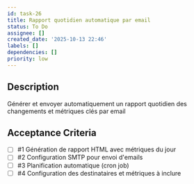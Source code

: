 ```yaml
---
id: task-26
title: Rapport quotidien automatique par email
status: To Do
assignee: []
created_date: '2025-10-13 22:46'
labels: []
dependencies: []
priority: low
---
```


## Description

<!-- SECTION:DESCRIPTION:BEGIN -->
Générer et envoyer automatiquement un rapport quotidien des changements et métriques clés par email
<!-- SECTION:DESCRIPTION:END -->

## Acceptance Criteria
<!-- AC:BEGIN -->
- [ ] #1 Génération de rapport HTML avec métriques du jour
- [ ] #2 Configuration SMTP pour envoi d'emails
- [ ] #3 Planification automatique (cron job)
- [ ] #4 Configuration des destinataires et métriques à inclure
<!-- AC:END -->
